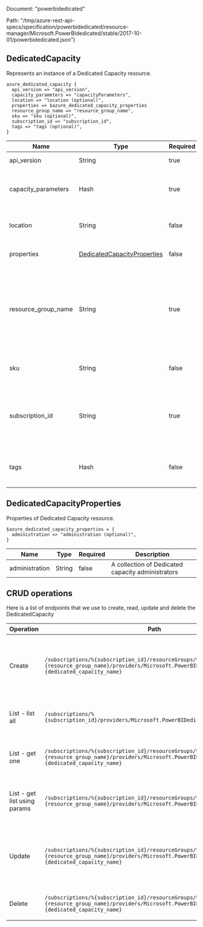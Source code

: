 Document: "powerbidedicated"


Path: "/tmp/azure-rest-api-specs/specification/powerbidedicated/resource-manager/Microsoft.PowerBIdedicated/stable/2017-10-01/powerbidedicated.json")

## DedicatedCapacity

Represents an instance of a Dedicated Capacity resource.

```puppet
azure_dedicated_capacity {
  api_version => "api_version",
  capacity_parameters => "capacityParameters",
  location => "location (optional)",
  properties => $azure_dedicated_capacity_properties
  resource_group_name => "resource_group_name",
  sku => "sku (optional)",
  subscription_id => "subscription_id",
  tags => "tags (optional)",
}
```

| Name        | Type           | Required       | Description       |
| ------------- | ------------- | ------------- | ------------- |
|api_version | String | true | The client API version. |
|capacity_parameters | Hash | true | Contains the information used to provision the Dedicated capacity. |
|location | String | false | Location of the PowerBI Dedicated resource. |
|properties | [DedicatedCapacityProperties](#dedicatedcapacityproperties) | false | Properties of the provision operation request. |
|resource_group_name | String | true | The name of the Azure Resource group of which a given PowerBIDedicated capacity is part. This name must be at least 1 character in length, and no more than 90. |
|sku | String | false | The SKU of the PowerBI Dedicated resource. |
|subscription_id | String | true | A unique identifier for a Microsoft Azure subscription. The subscription ID forms part of the URI for every service call. |
|tags | Hash | false | Key-value pairs of additional resource provisioning properties. |
        
## DedicatedCapacityProperties

Properties of Dedicated Capacity resource.

```puppet
$azure_dedicated_capacity_properties = {
  administration => "administration (optional)",
}
```

| Name        | Type           | Required       | Description       |
| ------------- | ------------- | ------------- | ------------- |
|administration | String | false | A collection of Dedicated capacity administrators |



## CRUD operations

Here is a list of endpoints that we use to create, read, update and delete the DedicatedCapacity

| Operation | Path | Verb | Description | OperationID |
| ------------- | ------------- | ------------- | ------------- | ------------- |
|Create|`/subscriptions/%{subscription_id}/resourceGroups/%{resource_group_name}/providers/Microsoft.PowerBIDedicated/capacities/%{dedicated_capacity_name}`|Put|Provisions the specified Dedicated capacity based on the configuration specified in the request.|Capacities_Create|
|List - list all|`/subscriptions/%{subscription_id}/providers/Microsoft.PowerBIDedicated/capacities`|Get|Lists all the Dedicated capacities for the given subscription.|Capacities_List|
|List - get one|`/subscriptions/%{subscription_id}/resourceGroups/%{resource_group_name}/providers/Microsoft.PowerBIDedicated/capacities/%{dedicated_capacity_name}`|Get|Gets details about the specified dedicated capacity.|Capacities_GetDetails|
|List - get list using params|`/subscriptions/%{subscription_id}/resourceGroups/%{resource_group_name}/providers/Microsoft.PowerBIDedicated/capacities`|Get|Gets all the Dedicated capacities for the given resource group.|Capacities_ListByResourceGroup|
|Update|`/subscriptions/%{subscription_id}/resourceGroups/%{resource_group_name}/providers/Microsoft.PowerBIDedicated/capacities/%{dedicated_capacity_name}`|Put|Provisions the specified Dedicated capacity based on the configuration specified in the request.|Capacities_Create|
|Delete|`/subscriptions/%{subscription_id}/resourceGroups/%{resource_group_name}/providers/Microsoft.PowerBIDedicated/capacities/%{dedicated_capacity_name}`|Delete|Deletes the specified Dedicated capacity.|Capacities_Delete|
